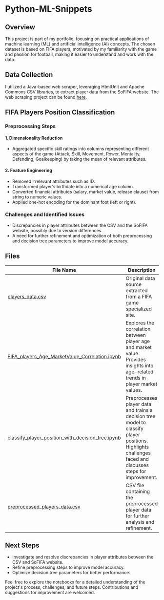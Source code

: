 # Python-ML-Snippets

## Overview

This project is part of my portfolio, focusing on practical applications of machine learning (ML) and artificial intelligence (AI) concepts. The chosen dataset is based on FIFA players, motivated by my familiarity with the game and passion for football, making it easier to understand and work with the data.

## Data Collection

I utilized a Java-based web scraper, leveraging HtmlUnit and Apache Commons CSV libraries, to extract player data from the SoFIFA website. The web scraping project can be found [here](https://github.com/RenanFR/sofifa-web-scraping).

## FIFA Players Position Classification

### Preprocessing Steps

#### 1. Dimensionality Reduction
- Aggregated specific skill ratings into columns representing different aspects of the game (Attack, Skill, Movement, Power, Mentality, Defending, Goalkeeping) by taking the mean of relevant attributes.

#### 2. Feature Engineering
- Removed irrelevant attributes such as ID.
- Transformed player's birthdate into a numerical age column.
- Converted financial attributes (salary, market value, release clause) from string to numeric values.
- Applied one-hot encoding for the dominant foot (left or right).

### Challenges and Identified Issues

- Discrepancies in player attributes between the CSV and the SoFIFA website, possibly due to version differences.
- A need for further refinement and optimization of both preprocessing and decision tree parameters to improve model accuracy.

## Files

| File Name                                           | Description                                                        |
|-----------------------------------------------------|--------------------------------------------------------------------|
| [players_data.csv](data/players_data.csv)           | Original data source extracted from a FIFA game specialized site.  |
| [FIFA_players_Age_MarketValue_Correlation.ipynb](notebooks/FIFA_players_Age_MarketValue_Correlation.ipynb) | Explores the correlation between player age and market value. Provides insights into age-related trends in player market values. |
| [classify_player_position_with_decision_tree.ipynb](notebooks/classify_player_position_with_decision_tree.ipynb) | Preprocesses player data and trains a decision tree model to classify player positions. Highlights challenges faced and discusses steps for improvement. |
| [preprocessed_players_data.csv](data/preprocessed_players_data.csv) | CSV file containing the preprocessed player data for further analysis and refinement. |

## Next Steps

- Investigate and resolve discrepancies in player attributes between the CSV and SoFIFA website.
- Refine preprocessing steps to improve model accuracy.
- Optimize decision tree parameters for better performance.

Feel free to explore the notebooks for a detailed understanding of the project's process, challenges, and future steps. Contributions and suggestions for improvement are welcomed.
